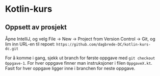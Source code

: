 # Kotlin-kurs

## Oppsett av prosjekt
Åpne IntelliJ, og velg File -> New -> Project from Version Control -> Git, og lim inn URL-en til repoet:
`https://github.com/dagbrede-DC/kotlin-kurs-dc.git`

For å komme i gang, sjekk ut branch for første oppgave med `git checkout Oppgave-1`. 
For hver oppgave finner man instruksjoner i filen `OppgaveX.kt`. Fasit for hver oppgave ligger inne i branchen for neste oppgave.
